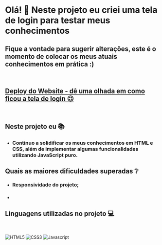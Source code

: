 
# Olá! :raising_hand: Neste projeto eu criei uma tela de login para testar meus conhecimentos

## Fique a vontade para sugerir alterações, este é o momento de colocar os meus atuais conhecimentos em prática :)
<br>

## [Deploy do Website - dê uma olhada em como ficou a tela de login :wink: ](mpnmateus.github.io/telalogin/)
<br>

## Neste projeto eu :books:
- ### Continuo a solidificar os meus conhecimentos em HTML e CSS, além de implementar algumas funcionalidades utilizando JavaScript puro.

## Quais as maiores dificuldades superadas :grey_question:

- ### Responsividade do projeto;
- ###

## Linguagens utilizadas no projeto :computer:
<br>

![HTML5](https://img.shields.io/badge/HTML5-E34F26?style=for-the-badge&logo=html5&logoColor=white)
![CSS3](https://img.shields.io/badge/CSS3-1572B6?style=for-the-badge&logo=css3&logoColor=white)
![Javascript](https://img.shields.io/badge/JavaScript-F7DF1E?style=for-the-badge&logo=javascript&logoColor=black)

<br>




